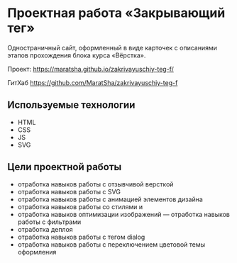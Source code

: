 # Проектная работа «Закрывающий тег»

Одностраничный сайт, оформленный в виде карточек с описаниями этапов прохождения блока курса «Вёрстка».


Проект: https://maratsha.github.io/zakrivayuschiy-teg-f/

ГитХаб https://github.com/MaratSha/zakrivayuschiy-teg-f

## Используемые технологии
- HTML
- CSS
- JS
- SVG


## Цели проектной работы 
- отработка навыков работы с отзывчивой версткой
- отработка навыков работы с SVG
- отработка навыков работы с анимацией элементов дизайна
- отработка навыков работы со стилями и 
- отработка навыков оптимизации изображений
— отработка навыков работы с фильтрами
- отработка деплоя
- отработка навыков работы с тегом dialog
- отработка навыков работы с переключением цветовой темы оформления
